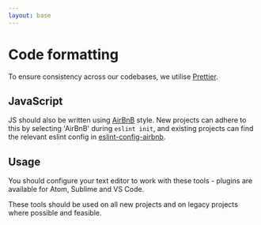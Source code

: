 ```yaml
---
layout: base
---
```


# Code formatting

To ensure consistency across our codebases, we utilise [Prettier](https://github.com/prettier/prettier).

## JavaScript

JS should also be written using [AirBnB](https://github.com/airbnb/javascript) style. New projects can adhere to this by selecting 'AirBnB' during `eslint init`, and existing projects can find the relevant eslint config in [eslint-config-airbnb](https://www.npmjs.com/package/eslint-config-airbnb).

## Usage

You should configure your text editor to work with these tools - plugins are available for Atom, Sublime and VS Code.

These tools should be used on all new projects and on legacy projects where possible and feasible.
